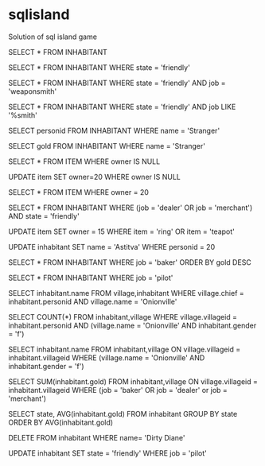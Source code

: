 # sqlisland

Solution of sql island game

SELECT * FROM INHABITANT

SELECT * FROM INHABITANT WHERE state = 'friendly'

SELECT * FROM INHABITANT WHERE state = 'friendly' AND job = 'weaponsmith'

SELECT * FROM INHABITANT WHERE state = 'friendly' AND job LIKE '%smith'

SELECT personid FROM INHABITANT WHERE name = 'Stranger'

SELECT gold FROM INHABITANT WHERE name = 'Stranger'

SELECT * FROM ITEM WHERE owner IS NULL

UPDATE item SET owner=20 WHERE owner IS NULL

SELECT * FROM ITEM WHERE owner = 20

SELECT * FROM INHABITANT WHERE (job = 'dealer' OR job = 'merchant') AND state = 'friendly'

UPDATE item SET owner = 15 WHERE item = 'ring' OR item = 'teapot'

UPDATE inhabitant SET name = 'Astitva' WHERE personid = 20

SELECT * FROM INHABITANT WHERE job = 'baker' ORDER BY gold DESC

SELECT * FROM INHABITANT WHERE job = 'pilot'

SELECT inhabitant.name FROM village,inhabitant WHERE village.chief = inhabitant.personid AND village.name = 'Onionville'

SELECT COUNT(*) FROM inhabitant,village WHERE village.villageid = inhabitant.personid AND (village.name = 'Onionville' AND inhabitant.gender = 'f')

SELECT inhabitant.name FROM inhabitant,village ON village.villageid = inhabitant.villageid WHERE (village.name = 'Onionville' AND inhabitant.gender = 'f')

SELECT SUM(inhabitant.gold) FROM inhabitant,village ON village.villageid = inhabitant.villageid WHERE (job = 'baker' OR job = 'dealer' or job = 'merchant')

SELECT state, AVG(inhabitant.gold) FROM inhabitant GROUP BY state ORDER BY AVG(inhabitant.gold)

DELETE FROM inhabitant WHERE name= 'Dirty Diane'

UPDATE inhabitant SET state = 'friendly' WHERE job = 'pilot'
